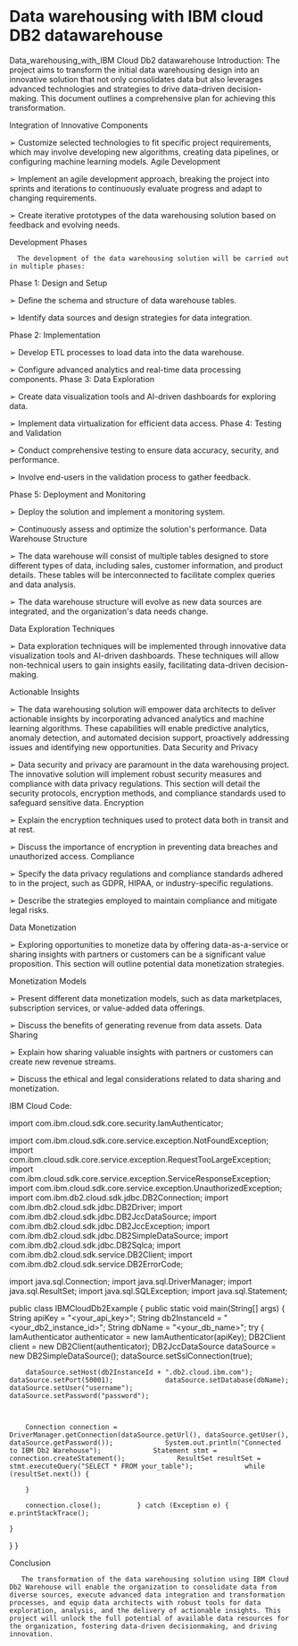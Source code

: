 # Data warehousing with IBM cloud DB2 datawarehouse 

Data_warehousing_with_IBM Cloud Db2 datawarehouse
Introduction: The project aims to transform the initial data warehousing design into an innovative solution that not only consolidates data but also leverages advanced technologies and strategies to drive data-driven decision-making. This document outlines a comprehensive plan for achieving this transformation.

Integration of Innovative Components

➢ Customize selected technologies to fit specific project requirements, which may involve developing new algorithms, creating data pipelines, or configuring machine learning models. Agile Development

➢ Implement an agile development approach, breaking the project into sprints and iterations to continuously evaluate progress and adapt to changing requirements.

➢ Create iterative prototypes of the data warehousing solution based on feedback and evolving needs.

Development Phases

      The development of the data warehousing solution will be carried out in multiple phases: 
Phase 1: Design and Setup

➢ Define the schema and structure of data warehouse tables.

➢ Identify data sources and design strategies for data integration.

Phase 2: Implementation

➢ Develop ETL processes to load data into the data warehouse.

➢ Configure advanced analytics and real-time data processing components. Phase 3: Data Exploration

➢ Create data visualization tools and AI-driven dashboards for exploring data.

➢ Implement data virtualization for efficient data access. Phase 4: Testing and Validation

➢ Conduct comprehensive testing to ensure data accuracy, security, and performance.

➢ Involve end-users in the validation process to gather feedback.

Phase 5: Deployment and Monitoring

➢ Deploy the solution and implement a monitoring system.

➢ Continuously assess and optimize the solution's performance. Data Warehouse Structure

➢ The data warehouse will consist of multiple tables designed to store different types of data, including sales, customer information, and product details. These tables will be interconnected to facilitate complex queries and data analysis.

➢ The data warehouse structure will evolve as new data sources are integrated, and the organization's data needs change.

Data Exploration Techniques

➢ Data exploration techniques will be implemented through innovative data visualization tools and AI-driven dashboards. These techniques will allow non-technical users to gain insights easily, facilitating data-driven decision-making.

Actionable Insights

➢ The data warehousing solution will empower data architects to deliver actionable insights by incorporating advanced analytics and machine learning algorithms. These capabilities will enable predictive analytics, anomaly detection, and automated decision support, proactively addressing issues and identifying new opportunities. Data Security and Privacy

➢ Data security and privacy are paramount in the data warehousing project. The innovative solution will implement robust security measures and compliance with data privacy regulations. This section will detail the security protocols, encryption methods, and compliance standards used to safeguard sensitive data. Encryption

➢ Explain the encryption techniques used to protect data both in transit and at rest.

➢ Discuss the importance of encryption in preventing data breaches and unauthorized access. Compliance

➢ Specify the data privacy regulations and compliance standards adhered to in the project, such as GDPR, HIPAA, or industry-specific regulations.

➢ Describe the strategies employed to maintain compliance and mitigate legal risks.

Data Monetization

➢ Exploring opportunities to monetize data by offering data-as-a-service or sharing insights with partners or customers can be a significant value proposition. This section will outline potential data monetization strategies.

Monetization Models

➢ Present different data monetization models, such as data marketplaces, subscription services, or value-added data offerings.

➢ Discuss the benefits of generating revenue from data assets. Data Sharing

➢ Explain how sharing valuable insights with partners or customers can create new revenue streams.

➢ Discuss the ethical and legal considerations related to data sharing and monetization.

IBM Cloud Code:

import com.ibm.cloud.sdk.core.security.IamAuthenticator;

import com.ibm.cloud.sdk.core.service.exception.NotFoundException; import com.ibm.cloud.sdk.core.service.exception.RequestTooLargeException; import com.ibm.cloud.sdk.core.service.exception.ServiceResponseException; import com.ibm.cloud.sdk.core.service.exception.UnauthorizedException; import com.ibm.db2.cloud.sdk.jdbc.DB2Connection; import com.ibm.db2.cloud.sdk.jdbc.DB2Driver; import com.ibm.db2.cloud.sdk.jdbc.DB2JccDataSource; import com.ibm.db2.cloud.sdk.jdbc.DB2JccException; import com.ibm.db2.cloud.sdk.jdbc.DB2SimpleDataSource; import com.ibm.db2.cloud.sdk.jdbc.DB2Sqlca; import com.ibm.db2.cloud.sdk.service.DB2Client; import com.ibm.db2.cloud.sdk.service.DB2ErrorCode;

import java.sql.Connection; import java.sql.DriverManager; import java.sql.ResultSet; import java.sql.SQLException; import java.sql.Statement;

public class IBMCloudDb2Example { public static void main(String[] args) { String apiKey = "<your_api_key>"; String db2InstanceId = "<your_db2_instance_id>"; String dbName = "<your_db_name>"; try { IamAuthenticator authenticator = new IamAuthenticator(apiKey); DB2Client client = new DB2Client(authenticator); DB2JccDataSource dataSource = new DB2SimpleDataSource(); dataSource.setSslConnection(true);

        dataSource.setHost(db2InstanceId + ".db2.cloud.ibm.com");             dataSource.setPort(50001);             dataSource.setDatabase(dbName);             dataSource.setUser("username");             dataSource.setPassword("password"); 

         

        Connection connection = DriverManager.getConnection(dataSource.getUrl(), dataSource.getUser(), dataSource.getPassword());             System.out.println("Connected to IBM Db2 Warehouse");             Statement stmt = connection.createStatement();             ResultSet resultSet = stmt.executeQuery("SELECT * FROM your_table");             while (resultSet.next()) { 

        } 

        connection.close();         } catch (Exception e) {             e.printStackTrace(); 

    } 

} 
}

Conclusion

       The transformation of the data warehousing solution using IBM Cloud Db2 Warehouse will enable the organization to consolidate data from diverse sources, execute advanced data integration and transformation processes, and equip data architects with robust tools for data exploration, analysis, and the delivery of actionable insights. This project will unlock the full potential of available data resources for the organization, fostering data-driven decisionmaking, and driving innovation.
